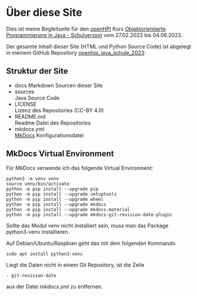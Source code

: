# Über diese Site
Dies ist meine Begleitseite für den [openHPI](https://open.hpi.de/) Kurs
[Objektorientierte Programmierung in Java - Schulversion](https://open.hpi.de/courses/javaeinstieg-schule2023) vom 27.02.2023 bis 04.06.2023.

Der gesamte Inhalt dieser Site (HTML und Python Source Code) ist abgelegt in meinem
GitHub Repository
[openhpi_java_schule_2023](https://github.com/maroph/openhpi_javaeinstieg_schule2023/):

## Struktur der Site

* docs
  Markdown Sourcen dieser Site
* sources  
  Java Source Code
* LICENSE  
  Lizenz des Repositories (CC-BY 4.0)
* README.md  
  Readme Datei des Repositories
* mkdocs.yml  
  [MkDocs](https://www.mkdocs.org/) Konfigurationsdatei

## MkDocs Virtual Environment
Für MkDocs verwende ich das folgende Virtual Environment:

    python3 -m venv venv
    source venv/bin/activate
    python -m pip install --upgrade pip
    python -m pip install --upgrade setuptools
    python -m pip install --upgrade wheel
    python -m pip install --upgrade mkdocs
    python -m pip install --upgrade mkdocs-material
    python -m pip install --upgrade mkdocs-git-revision-date-plugin

Sollte das Modul venv nicht installiert sein, muss man das Package python3-venv
installieren.

Auf Debian/Ubuntu/Raspbian geht das mit dem folgenden Kommando

    sudo apt install python3-venv

Liegt die Daten nicht in einem Git Repository, ist die Zeile

    - git-revision-date

aus der Datei _mkdocs.yml_ zu entfernen.


